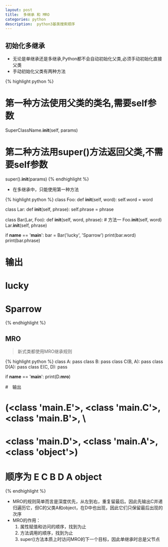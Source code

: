 ```yaml
---
layout: post
title:  多继承 和 MRO
categories: python
description:  python3基类搜索顺序
---
```


## 初始化多继承
- 无论是单继承还是多继承,Python都不会自动初始化父类,必须手动初始化直接父类
- 手动初始化父类有两种方法

{% highlight python %}
# 第一种方法使用父类的类名,需要self参数
SuperClassName.__init__(self, params)

# 第二种方法用super()方法返回父类,不需要self参数
super().__init__(params)
{% endhighlight %}

- 在多继承中，只能使用第一种方法

{% highlight python %}
class Foo:
    def __init__(self, word):
        self.word = word


class Lar:
    def __init__(self, phrase):
        self.phrase = phrase


class Bar(Lar, Foo):
    def __init__(self, word, phrase):
        # 方法一
        Foo.__init__(self, word)
        Lar.__init__(self, phrase)

if __name__ == '__main__':
    bar = Bar('lucky', 'Sparrow')
    print(bar.word)
    print(bar.phrase)

# 输出
# lucky
# Sparrow
{% endhighlight %}

## MRO
> 新式类都使用MRO继承规则

{% highlight python %}
class A: pass
class B: pass
class C(B, A): pass
class D(A): pass
class E(C, D): pass

if __name__ == '__main__':
    print(D.__mro__)

#　输出
# (<class '__main__.E'>, <class '__main__.C'>, <class '__main__.B'>, \
# <class '__main__.D'>, <class '__main__.A'>, <class 'object'>)
# 顺序为 E C B D A object
{% endhighlight %}

- MRO的规则简单而言是深度优先，从左到右，重复留最后。因此先输出C并递归遍历它，但C的父类A和object，在D中也出现，因此它们只保留最后出现的次序
- MRO的作用：
    1. 属性赋值和访问的顺序，找到为止
    2. 方法调用的顺序，找到为止
    3. super()方法本质上时访问MRO的下一个目标，因此单继承时总是父节点
